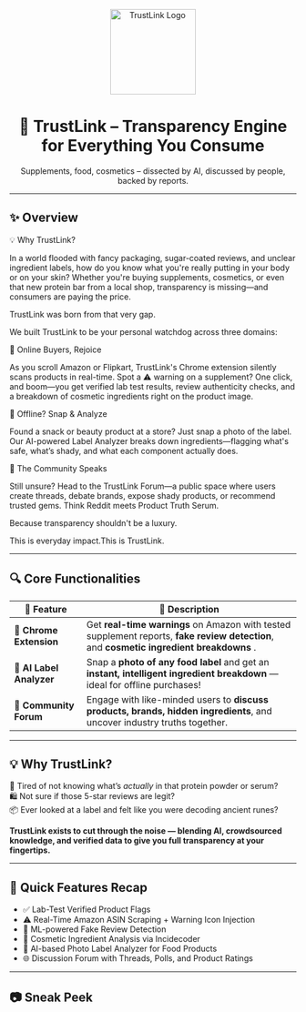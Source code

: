 <p align="center">
  <img src="https://i.ibb.co/hRDpfsBX/Picture1.png" alt="TrustLink Logo" height="150"/>
</p>

<h1 align="center">🔗 TrustLink – Transparency Engine for Everything You Consume</h1>

<p align="center">
  Supplements, food, cosmetics – dissected by AI, discussed by people, backed by reports.

</p>

---

## ✨ Overview

💡 Why TrustLink?

In a world flooded with fancy packaging, sugar-coated reviews, and unclear ingredient labels, how do you know what you're really putting in your body or on your skin?
Whether you're buying supplements, cosmetics, or even that new protein bar from a local shop, transparency is missing—and consumers are paying the price.

TrustLink was born from that very gap.

We built TrustLink to be your personal watchdog across three domains:

🛒 Online Buyers, Rejoice

As you scroll Amazon or Flipkart, TrustLink's Chrome extension silently scans products in real-time. Spot a ⚠️ warning on a supplement? One click, and boom—you get verified lab test results, review authenticity checks, and a breakdown of cosmetic ingredients right on the product image.

🧠 Offline? Snap & Analyze

Found a snack or beauty product at a store? Just snap a photo of the label. Our AI-powered Label Analyzer breaks down ingredients—flagging what's safe, what’s shady, and what each component actually does.

💬 The Community Speaks

Still unsure? Head to the TrustLink Forum—a public space where users create threads, debate brands, expose shady products, or recommend trusted gems. Think Reddit meets Product Truth Serum.

Because transparency shouldn't be a luxury.

This is everyday impact.This is TrustLink.

---

## 🔍 Core Functionalities

| 🔌 Feature | 🧠 Description |
|-----------|----------------|
| 🛒 **Chrome Extension** | Get **real-time warnings** on Amazon with tested supplement reports, **fake review detection**, and **cosmetic ingredient breakdowns** . |
| 📸 **AI Label Analyzer** | Snap a **photo of any food label** and get an **instant, intelligent ingredient breakdown** — ideal for offline purchases! |
| 💬 **Community Forum** | Engage with like-minded users to **discuss products, brands, hidden ingredients**, and uncover industry truths together. |

---

## 💡 Why TrustLink?

🧪 Tired of not knowing what’s *actually* in that protein powder or serum?  
🛍️ Not sure if those 5-star reviews are legit?  
📦 Ever looked at a label and felt like you were decoding ancient runes?

**TrustLink exists to cut through the noise — blending AI, crowdsourced knowledge, and verified data to give you full transparency at your fingertips.**

---

## 🚀 Quick Features Recap

- ✅ Lab-Test Verified Product Flags
- ⚠️ Real-Time Amazon ASIN Scraping + Warning Icon Injection
- 🤖 ML-powered Fake Review Detection 
- 💄 Cosmetic Ingredient Analysis via Incidecoder
- 🧃 AI-based Photo Label Analyzer for Food Products
- 🌐 Discussion Forum with Threads, Polls, and Product Ratings

---

## 📷 Sneak Peek 


